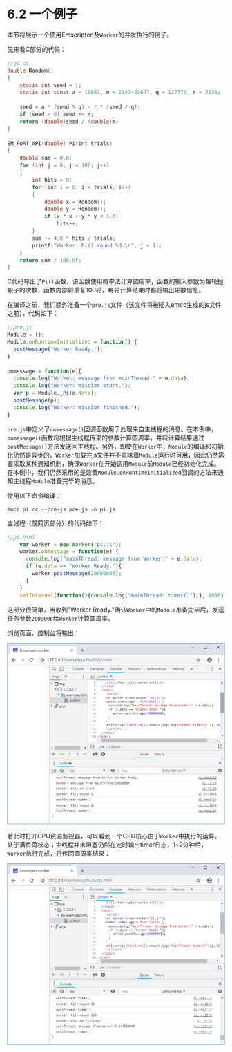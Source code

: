 # 6.2 一个例子

本节将展示一个使用Emscripten及`Worker`的并发执行的例子。

先来看C部分的代码：

```c
//pi.cc
double Rondom()
{
	static int seed = 1;
	static int const a = 16807, m = 2147483647, q = 127773, r = 2836;

	seed = a * (seed % q) - r * (seed / q);
	if (seed < 0) seed += m;
	return (double)seed / (double)m;
}

EM_PORT_API(double) Pi(int trials)
{
	double sum = 0.0;
	for (int j = 0; j < 100; j++)
	{
		int hits = 0;
		for (int i = 0; i < trials; i++)
		{
			double x = Rondom();
			double y = Rondom();
			if (x * x + y * y < 1.0)
				hits++;
		}
		sum += 4.0 * hits / trials;
		printf("Worker: Pi() round %d.\n", j + 1);
	}
	return sum / 100.0f;
}
```

C代码导出了`Pi()`函数，该函数使用概率法计算圆周率，函数的输入参数为每轮抛骰子的次数，函数内部将重复100轮，每轮计算结束时都将输出轮数信息。

在编译之前，我们额外准备一个`pre.js`文件（该文件将被插入emcc生成的js文件之前），代码如下：

```js
//pre.js
Module = {};
Module.onRuntimeInitialized = function() {
  postMessage("Worker Ready.");
}

onmessage = function(e){
  console.log("Worker: message from mainThread:" + e.data);
  console.log("Worker: mission start.");
  var p = Module._Pi(e.data);
  postMessage(p);
  console.log("Worker: mission finished.");
}
```

`pre.js`中定义了`onmessage()`回调函数用于处理来自主线程的消息。在本例中，`onmessage()`函数将根据主线程传来的参数计算圆周率，并将计算结果通过`postMessage()`方法发送回主线程。另外，即使在`Worker`中，`Module`的编译和初始化仍然是异步的，`Worker`加载完js文件并不意味着`Module`运行时可用，因此仍然需要采取某种通知机制，确保`Worker`在开始调用`Module`前`Module`已经初始化完成。在本例中，我们仍然采用的是设置`Module.onRuntimeInitialized`回调的方法来通知主线程`Module`准备完毕的消息。

使用以下命令编译：

```
emcc pi.cc --pre-js pre.js -o pi.js
```

主线程（既网页部分）的代码如下：

```js
//pi.html
    var worker = new Worker("pi.js");
    worker.onmessage = function(e) {
      console.log("mainThread: message from Worker:" + e.data);
	  if (e.data == "Worker Ready."){
		worker.postMessage(20000000);
	  }
    }
	setInterval(function(){console.log("mainThread: timer()");}, 1000);
```

这部分很简单，当收到"Worker Ready."确认`Worker`中的`Module`准备完毕后，发送任务参数`2000000`给`Worker`计算圆周率。

浏览页面，控制台将输出：

![](images/02-pi-start.png)

若此时打开CPU资源监视器，可以看到一个CPU核心由于`Worker`中执行的运算，处于满负荷状态；主线程并未阻塞仍然在定时输出timer日志，1~2分钟后，`Worker`执行完成，将传回圆周率结果：

![](images/02-pi-end.png)